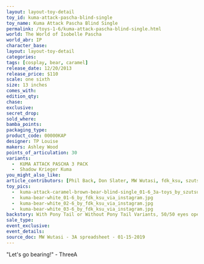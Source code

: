```yaml
---
layout: layout-toy-detail 
toy_id: kuma-attack-pascha-blind-single
toy_name: Kuma Attack Pascha Blind Single
permalink: /toys-1-6/kuma-attack-pascha-blind-single.html
world: The World of Isobelle Pascha
world_abr: IP
character_base: 
layout: layout-toy-detail
categories: 
tags: [cosplay, bear, caramel]
release_date: 12/20/2013
release_price: $110 
scale: one sixth
size: 13 inches
comes_with: 
edition_qty: 
chase: 
exclusive: 
secret_drop: 
sold_where: 
bamba_points: 
packaging_type: 
product_code: 00000KAP
designer: TP Louise
makers: Ashley Wood 
points_of_articulation: 30
variants: 
  -  KUMA ATTACK PASCHA 3 PACK
  -  Shadow Krieger Kuma
you_might_also_like: 
article_contributors: [Phil Back, Don Slater, MW Wutasi, fdk_ksu, szutsung]
toy_pics: 
  -  kuma-attack-caramel-brown-bear-blind-single_01-6_3a-toys_by_szutsung-via-instagram.jpg
  -  kuma-bear-white_01-6_by_fdk_ksu_via_instagram.jpg
  -  kuma-bear-white_02-6_by_fdk_ksu_via_instagram.jpg
  -  kuma-bear-white_03-6_by_fdk_ksu_via_instagram.jpg
backstory: With Pony Tail or Without Pony Tail Variants, 50/50 eyes open or eyes closed; Caramel Honey Kuma (brown suit), Custard Honey Kuma (pale yellow suit), or black suit version.
sale_type: 
event_exclusive: 
event_details: 
source_doc: MW Wutasi - 3A spreadsheet - 01-15-2019
---
```

"Let's go bearing!" - ThreeA